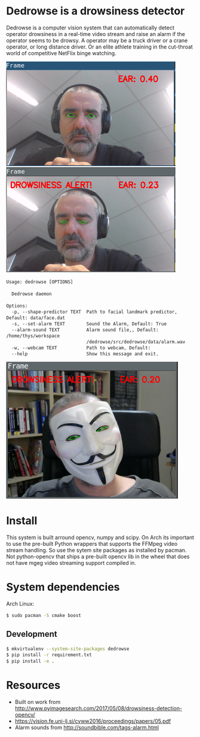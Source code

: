 # Dedrowse is a drowsiness detector

Dedrowse is a computer vision system that can automatically detect operator
drowsiness in a real-time video stream and raise an alarm if the operator seems
to be drowsy. A operator may be a truck driver or a crane operator, or long
distance driver. Or an elite athlete training in the cut-throat world of competitive
NetFlix binge watching.


![](docs/open.png)  ![](docs/close.png)


```
Usage: dedrowse [OPTIONS]

  Dedrowse daemon

Options:
  -p, --shape-predictor TEXT  Path to facial landmark predictor, Default: data/face.dat
  -s, --set-alarm TEXT        Sound the Alarm, Default: True
  --alarm-sound TEXT          Alarm sound file,, Default: /home/thys/workspace
                              /dedrowse/src/dedrowse/data/alarm.wav
  -w, --webcam TEXT           Path to webcam, Default:
  --help                      Show this message and exit.
```


![](docs/guy.png)


# Install

This system is built arround opencv, numpy and scipy. On Arch its important to use the 
pre-built Python wrappers that supports the FFMpeg video stream handling. So use the sytem
site packages as installed by pacman. Not python-opencv that ships a pre-built opencv lib in the
wheel that does not have mgeg video streaming support compiled in.

# System dependencies                                                                                              
                                                                                                                    
Arch Linux:                                                                                                         
                                                                                                                    
```bash                                                                                                             
$ sudo pacman -S cmake boost
```                                                                                                                 

## Development 

```bash                                                                                                             
$ mkvirtualenv --system-site-packages dedrowse
$ pip install -r requirement.txt
$ pip install -e .
```                                                                                                                 

                                                                                                                    
# Resources                                                                                                         
                                                                                                                    
* Built on work from http://www.pyimagesearch.com/2017/05/08/drowsiness-detection-opencv/
* https://vision.fe.uni-lj.si/cvww2016/proceedings/papers/05.pdf
* Alarm sounds from http://soundbible.com/tags-alarm.html


